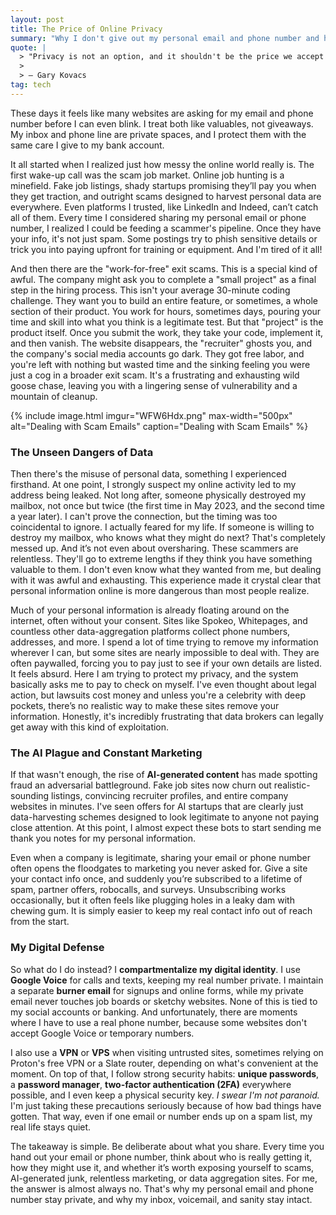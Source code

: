 ```yaml
---
layout: post
title: The Price of Online Privacy
summary: "Why I don't give out my personal email and phone number and how AI is making privacy a nightmare to manage."
quote: |
  > "Privacy is not an option, and it shouldn't be the price we accept for just getting on the Internet."
  >
  > — Gary Kovacs
tag: tech
---
```


These days it feels like many websites are asking for my email and phone number before I can even blink. I treat both like valuables, not giveaways. My inbox and phone line are private spaces, and I protect them with the same care I give to my bank account.

It all started when I realized just how messy the online world really is. The first wake-up call was the scam job market. Online job hunting is a minefield. Fake job listings, shady startups promising they’ll pay you when they get traction, and outright scams designed to harvest personal data are everywhere. Even platforms I trusted, like LinkedIn and Indeed, can’t catch all of them. Every time I considered sharing my personal email or phone number, I realized I could be feeding a scammer's pipeline. Once they have your info, it's not just spam. Some postings try to phish sensitive details or trick you into paying upfront for training or equipment. And I'm tired of it all!

And then there are the "work-for-free" exit scams. This is a special kind of awful. The company might ask you to complete a "small project" as a final step in the hiring process. This isn't your average 30-minute coding challenge. They want you to build an entire feature, or sometimes, a whole section of their product. You work for hours, sometimes days, pouring your time and skill into what you think is a legitimate test. But that "project" is the product itself. Once you submit the work, they take your code, implement it, and then vanish. The website disappears, the "recruiter" ghosts you, and the company's social media accounts go dark. They got free labor, and you're left with nothing but wasted time and the sinking feeling you were just a cog in a broader exit scam. It's a frustrating and exhausting wild goose chase, leaving you with a lingering sense of vulnerability and a mountain of cleanup.

{% include image.html 
    imgur="WFW6Hdx.png" 
    max-width="500px"
    alt="Dealing with Scam Emails"
    caption="Dealing with Scam Emails" 
 %}

### The Unseen Dangers of Data

Then there's the misuse of personal data, something I experienced firsthand. At one point, I strongly suspect my online activity led to my address being leaked. Not long after, someone physically destroyed my mailbox, not once but twice (the first time in May 2023, and the second time a year later). I can't prove the connection, but the timing was too coincidental to ignore. I actually feared for my life. If someone is willing to destroy my mailbox, who knows what they might do next? That's completely messed up. And it’s not even about oversharing. These scammers are relentless. They'll go to extreme lengths if they think you have something valuable to them. I don't even know what they wanted from me, but dealing with it was awful and exhausting. This experience made it crystal clear that personal information online is more dangerous than most people realize.

Much of your personal information is already floating around on the internet, often without your consent. Sites like Spokeo, Whitepages, and countless other data-aggregation platforms collect phone numbers, addresses, and more. I spend a lot of time trying to remove my information wherever I can, but some sites are nearly impossible to deal with. They are often paywalled, forcing you to pay just to see if your own details are listed. It feels absurd. Here I am trying to protect my privacy, and the system basically asks me to pay to check on myself. I've even thought about legal action, but lawsuits cost money and unless you're a celebrity with deep pockets, there’s no realistic way to make these sites remove your information. Honestly, it's incredibly frustrating that data brokers can legally get away with this kind of exploitation.

### The AI Plague and Constant Marketing

If that wasn't enough, the rise of **AI-generated content** has made spotting fraud an adversarial battleground. Fake job sites now churn out realistic-sounding listings, convincing recruiter profiles, and entire company websites in minutes. I've seen offers for AI startups that are clearly just data-harvesting schemes designed to look legitimate to anyone not paying close attention. At this point, I almost expect these bots to start sending me thank you notes for my personal information.

Even when a company is legitimate, sharing your email or phone number often opens the floodgates to marketing you never asked for. Give a site your contact info once, and suddenly you’re subscribed to a lifetime of spam, partner offers, robocalls, and surveys. Unsubscribing works occasionally, but it often feels like plugging holes in a leaky dam with chewing gum. It is simply easier to keep my real contact info out of reach from the start.

### My Digital Defense

So what do I do instead? I **compartmentalize my digital identity**. I use **Google Voice** for calls and texts, keeping my real number private. I maintain a separate **burner email** for signups and online forms, while my private email never touches job boards or sketchy websites. None of this is tied to my social accounts or banking. And unfortunately, there are moments where I have to use a real phone number, because some websites don't accept Google Voice or temporary numbers.

I also use a **VPN** or **VPS** when visiting untrusted sites, sometimes relying on Proton's free VPN or a Slate router, depending on what's convenient at the moment. On top of that, I follow strong security habits: **unique passwords**, a **password manager**, **two-factor authentication (2FA)** everywhere possible, and I even keep a physical security key. *I swear I'm not paranoid.* I'm just taking these precautions seriously because of how bad things have gotten. That way, even if one email or number ends up on a spam list, my real life stays quiet.

The takeaway is simple. Be deliberate about what you share. Every time you hand out your email or phone number, think about who is really getting it, how they might use it, and whether it’s worth exposing yourself to scams, AI-generated junk, relentless marketing, or data aggregation sites. For me, the answer is almost always no. That's why my personal email and phone number stay private, and why my inbox, voicemail, and sanity stay intact.